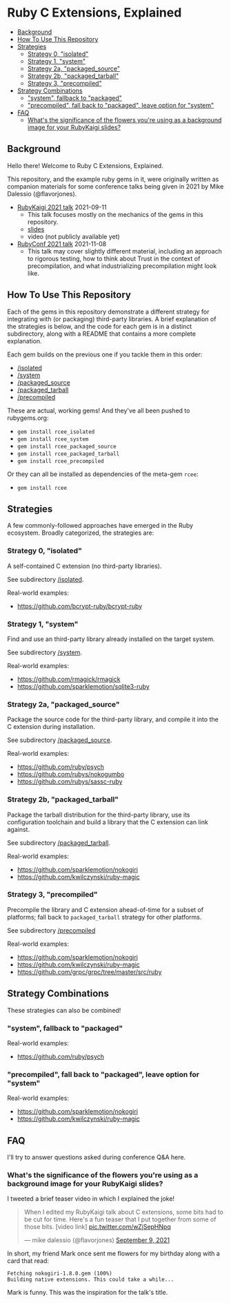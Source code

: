 # Ruby C Extensions, Explained

<!-- use "markdown-toc -i README>md" to regenerate the table of contents -->

<!-- toc -->

- [Background](#background)
- [How To Use This Repository](#how-to-use-this-repository)
- [Strategies](#strategies)
  * [Strategy 0, "isolated"](#strategy-0-isolated)
  * [Strategy 1, "system"](#strategy-1-system)
  * [Strategy 2a, "packaged_source"](#strategy-2a-packaged_source)
  * [Strategy 2b, "packaged_tarball"](#strategy-2b-packaged_tarball)
  * [Strategy 3, "precompiled"](#strategy-3-precompiled)
- [Strategy Combinations](#strategy-combinations)
  * ["system", fallback to "packaged"](#system-fallback-to-packaged)
  * ["precompiled", fall back to "packaged", leave option for "system"](#precompiled-fall-back-to-packaged-leave-option-for-system)
- [FAQ](#faq)
  * [What's the significance of the flowers you're using as a background image for your RubyKaigi slides?](#whats-the-significance-of-the-flowers-youre-using-as-a-background-image-for-your-rubykaigi-slides)

<!-- tocstop -->

## Background

Hello there! Welcome to Ruby C Extensions, Explained.

This repository, and the example ruby gems in it, were originally written as companion materials for some conference talks being given in 2021 by Mike Dalessio (@flavorjones).

- [RubyKaigi 2021 talk](https://rubykaigi.org/2021-takeout/presentations/flavorjones.html) 2021-09-11
  - This talk focuses mostly on the mechanics of the gems in this repository.
  - [slides](https://docs.google.com/presentation/d/1litUWFDOfIiMRiM39B-eSG5IcJPUG5aKYAAOZ8rWLT0/)
  - video (not publicly available yet)
- [RubyConf 2021 talk](https://rubyconf.org/program/sessions#session-1214) 2021-11-08
  - This talk may cover slightly different material, including an approach to rigorous testing, how to think about Trust in the context of precompilation, and what industrializing precompilation might look like.

## How To Use This Repository

Each of the gems in this repository demonstrate a different strategy for integrating with (or packaging) third-party libraries. A brief explanation of the strategies is below, and the code for each gem is in a distinct subdirectory, along with a README that contains a more complete explanation.

Each gem builds on the previous one if you tackle them in this order:

- [/isolated](./isolated)
- [/system](./system)
- [/packaged_source](./packaged_source)
- [/packaged_tarball](./packaged_tarball)
- [/precompiled](./precompiled)


These are actual, working gems! And they've all been pushed to rubygems.org:

- `gem install rcee_isolated`
- `gem install rcee_system`
- `gem install rcee_packaged_source`
- `gem install rcee_packaged_tarball`
- `gem install rcee_precompiled`

Or they can all be installed as dependencies of the meta-gem `rcee`:

- `gem install rcee`


## Strategies

A few commonly-followed approaches have emerged in the Ruby ecosystem. Broadly categorized, the
strategies are:

### Strategy 0, "isolated"

A self-contained C extension (no third-party libraries).

See subdirectory [/isolated](./isolated).

Real-world examples:

- https://github.com/bcrypt-ruby/bcrypt-ruby


### Strategy 1, "system"

Find and use an third-party library already installed on the target system.

See subdirectory [/system](./system).

Real-world examples:

- https://github.com/rmagick/rmagick
- https://github.com/sparklemotion/sqlite3-ruby


### Strategy 2a, "packaged_source"

Package the source code for the third-party library, and compile it into the C extension during installation.

See subdirectory [/packaged_source](./packaged_source).

Real-world examples:

- https://github.com/ruby/psych
- https://github.com/rubys/nokogumbo
- https://github.com/rubys/sassc-ruby


### Strategy 2b, "packaged_tarball"

Package the tarball distribution for the third-party library, use its configuration toolchain and build a library that the C extension can link against.

See subdirectory [/packaged_tarball](./packaged_tarball).


Real-world examples:

- https://github.com/sparklemotion/nokogiri
- https://github.com/kwilczynski/ruby-magic


### Strategy 3, "precompiled"

Precompile the library and C extension ahead-of-time for a subset of platforms; fall back to `packaged_tarball` strategy for other platforms.

See subdirectory [/precompiled](./precompiled)

Real-world examples:

- https://github.com/sparklemotion/nokogiri
- https://github.com/kwilczynski/ruby-magic
- https://github.com/grpc/grpc/tree/master/src/ruby


## Strategy Combinations

These strategies can also be combined!

### "system", fallback to "packaged"

Real-world examples:

- https://github.com/ruby/psych


### "precompiled", fall back to "packaged", leave option for "system"

Real-world examples:

- https://github.com/sparklemotion/nokogiri
- https://github.com/kwilczynski/ruby-magic


## FAQ

I'll try to answer questions asked during conference Q&A here.

### What's the significance of the flowers you're using as a background image for your RubyKaigi slides?

I tweeted a brief teaser video in which I explained the joke!

<blockquote class="twitter-tweet">
  <p lang="en" dir="ltr">When I edited my RubyKaigi talk about C extensions, some bits had to be cut for time. Here&#39;s a fun teaser that I put together from some of those bits. [video link]
    <a href="https://t.co/wZjSepHNpq">pic.twitter.com/wZjSepHNpq</a>
  </p>
  &mdash; mike dalessio (@flavorjones)
  <a href="https://twitter.com/flavorjones/status/1435979823688691723?ref_src=twsrc%5Etfw">September 9, 2021</a>
</blockquote>

In short, my friend Mark once sent me flowers for my birthday along with a card that read:

``` text
Fetching nokogiri-1.8.0.gem (100%)
Building native extensions. This could take a while...
```

Mark is funny. This was the inspiration for the talk's title.
